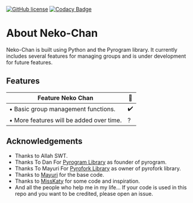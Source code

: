 [![GitHub license](https://img.shields.io/github/license/Ling-ex/Neko-Chan)](https://github.com/Ling-ex/Neko-Chan/blob/dev/LICENSE)
[![Codacy Badge](https://app.codacy.com/project/badge/Grade/56221f5db8c045428d5aa52911ec5d36)](https://www.codacy.com/gh/Ling-ex/Neko-Chan/dashboard?utm_source=github.com&amp;utm_medium=referral&amp;utm_content=Ling-ex/Neko-Chan&amp;utm_campaign=Badge_Grade)

# About Neko-Chan
Neko-Chan is built using Python and the Pyrogram library. It currently includes several features for managing groups and is under development for future features.


## Features
| Feature Neko Chan |🌱|
| ------------- | ------------- |
| • Basic group management functions. |✔️|
| • More features will be added over time. |?|


## Acknowledgements
 - Thanks to Allah SWT.
 - Thanks To Dan For [Pyrogram Library](https://github.com/pyrogram/pyrogram) as founder of pyrogram.
 - Thanks To Mayuri For [Pyrofork Library](https://github.com/Mayuri-Chan) as owner of pyrofork library.
 - Thanks to [Mayuri](https://github.com/Mayuri-Chan/mayuri) for the base code.
 - Thanks to [MissKaty](https://github.com/yasirarism/MissKatyPyro) for some code and inspiration.
 - And all the people who help me in my life... If your code is used in this repo and you want to be credited, please open an issue.
